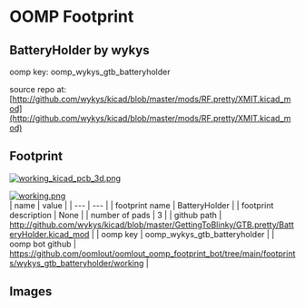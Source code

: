 # OOMP Footprint  
## BatteryHolder  by wykys  
  
oomp key: oomp_wykys_gtb_batteryholder  
  
source repo at: [http://github.com/wykys/kicad/blob/master/mods/RF.pretty/XMIT.kicad_mod](http://github.com/wykys/kicad/blob/master/mods/RF.pretty/XMIT.kicad_mod)  
## Footprint  
  
[![working_kicad_pcb_3d.png](working_kicad_pcb_3d_600.png)](working_kicad_pcb_3d.png)  
  
[![working.png](working_600.png)](working.png)  
| name | value | 
| --- | --- | 
| footprint name | BatteryHolder | 
| footprint description | None | 
| number of pads | 3 | 
| github path | http://github.com/wykys/kicad/blob/master/GettingToBlinky/GTB.pretty/BatteryHolder.kicad_mod | 
| oomp key | oomp_wykys_gtb_batteryholder | 
| oomp bot github | https://github.com/oomlout/oomlout_oomp_footprint_bot/tree/main/footprints/wykys_gtb_batteryholder/working | 
## Images  
